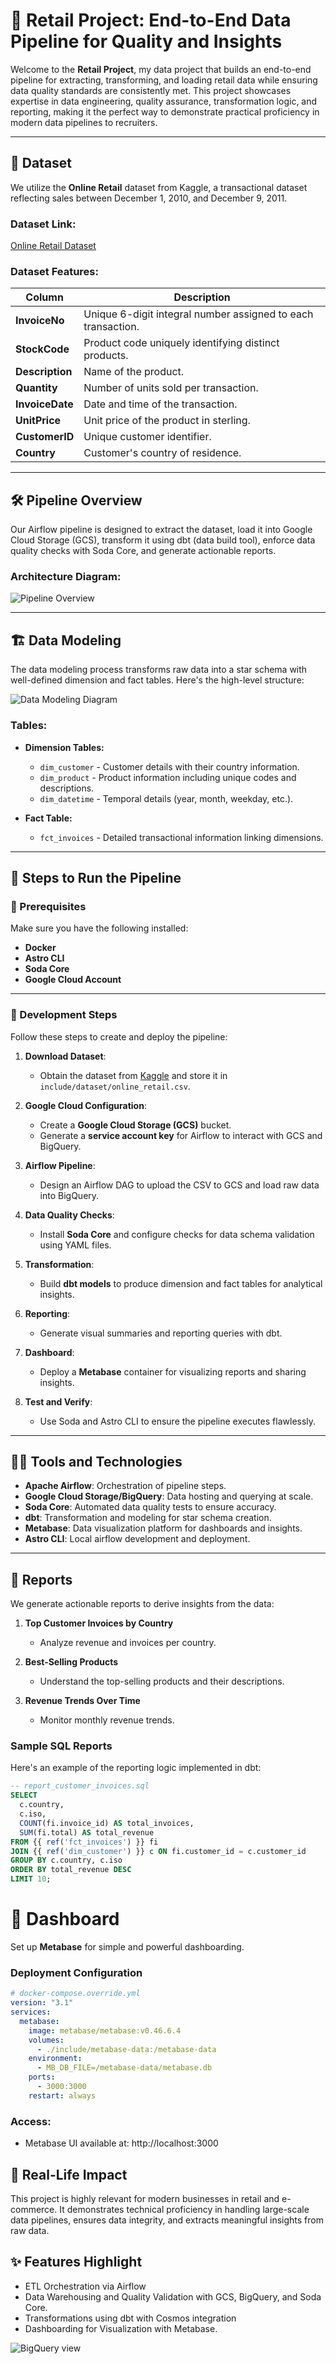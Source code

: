 # 🚀 Retail Project: End-to-End Data Pipeline for Quality and Insights  

Welcome to the **Retail Project**, my data project that builds an end-to-end pipeline for extracting, transforming, and loading retail data while ensuring data quality standards are consistently met. This project showcases expertise in data engineering, quality assurance, transformation logic, and reporting, making it the perfect way to demonstrate practical proficiency in modern data pipelines to recruiters.

---

## 📂 Dataset  

We utilize the **Online Retail** dataset from Kaggle, a transactional dataset reflecting sales between December 1, 2010, and December 9, 2011.  

### Dataset Link:  
[Online Retail Dataset](https://www.kaggle.com/datasets/tunguz/online-retail)  

### Dataset Features:  

| Column           | Description                                                                 |
|-------------------|-----------------------------------------------------------------------------|
| **InvoiceNo**     | Unique 6-digit integral number assigned to each transaction.               |
| **StockCode**     | Product code uniquely identifying distinct products.                       |
| **Description**   | Name of the product.                                                      |
| **Quantity**      | Number of units sold per transaction.                                      |
| **InvoiceDate**   | Date and time of the transaction.                                          |
| **UnitPrice**     | Unit price of the product in sterling.                                     |
| **CustomerID**    | Unique customer identifier.                                                |
| **Country**       | Customer's country of residence.                                           |

---

## 🛠️ Pipeline Overview  

Our Airflow pipeline is designed to extract the dataset, load it into Google Cloud Storage (GCS), transform it using dbt (data build tool), enforce data quality checks with Soda Core, and generate actionable reports.  

### Architecture Diagram:

![Pipeline Overview](image-1.png)

---

## 🏗️ Data Modeling  

The data modeling process transforms raw data into a star schema with well-defined dimension and fact tables. Here's the high-level structure:  

![Data Modeling Diagram](image-2.png)
### Tables:  

- **Dimension Tables:**
  - `dim_customer` - Customer details with their country information.
  - `dim_product` - Product information including unique codes and descriptions.
  - `dim_datetime` - Temporal details (year, month, weekday, etc.).

- **Fact Table:**
  - `fct_invoices` - Detailed transactional information linking dimensions.

---

## 🚀 Steps to Run the Pipeline  

### 🌟 Prerequisites  

Make sure you have the following installed:  

- **Docker**  
- **Astro CLI**  
- **Soda Core**  
- **Google Cloud Account**  

---

### 🔧 Development Steps  

Follow these steps to create and deploy the pipeline:

1. **Download Dataset**:
   - Obtain the dataset from [Kaggle](https://www.kaggle.com/datasets/tunguz/online-retail) and store it in `include/dataset/online_retail.csv`.

2. **Google Cloud Configuration**:
   - Create a **Google Cloud Storage (GCS)** bucket.
   - Generate a **service account key** for Airflow to interact with GCS and BigQuery.

3. **Airflow Pipeline**:
   - Design an Airflow DAG to upload the CSV to GCS and load raw data into BigQuery.

4. **Data Quality Checks**:
   - Install **Soda Core** and configure checks for data schema validation using YAML files.

5. **Transformation**:
   - Build **dbt models** to produce dimension and fact tables for analytical insights.

6. **Reporting**:
   - Generate visual summaries and reporting queries with dbt.

7. **Dashboard**:
   - Deploy a **Metabase** container for visualizing reports and sharing insights.

8. **Test and Verify**:
   - Use Soda and Astro CLI to ensure the pipeline executes flawlessly.

---

## 👨‍💻 Tools and Technologies  

- **Apache Airflow**: Orchestration of pipeline steps.  
- **Google Cloud Storage/BigQuery**: Data hosting and querying at scale.  
- **Soda Core**: Automated data quality tests to ensure accuracy.  
- **dbt**: Transformation and modeling for star schema creation.  
- **Metabase**: Data visualization platform for dashboards and insights.  
- **Astro CLI**: Local airflow development and deployment.  

---

## 🎯 Reports  

We generate actionable reports to derive insights from the data:  

1. **Top Customer Invoices by Country**
   - Analyze revenue and invoices per country.  

2. **Best-Selling Products**  
   - Understand the top-selling products and their descriptions.  

3. **Revenue Trends Over Time**  
   - Monitor monthly revenue trends.  

### Sample SQL Reports  

Here's an example of the reporting logic implemented in dbt:

```sql
-- report_customer_invoices.sql
SELECT
  c.country,
  c.iso,
  COUNT(fi.invoice_id) AS total_invoices,
  SUM(fi.total) AS total_revenue
FROM {{ ref('fct_invoices') }} fi
JOIN {{ ref('dim_customer') }} c ON fi.customer_id = c.customer_id
GROUP BY c.country, c.iso
ORDER BY total_revenue DESC
LIMIT 10;
```
# 🎨 Dashboard  

Set up **Metabase** for simple and powerful dashboarding.  

### Deployment Configuration  

```yaml
# docker-compose.override.yml
version: "3.1"
services:
  metabase:
    image: metabase/metabase:v0.46.6.4
    volumes:
      - ./include/metabase-data:/metabase-data
    environment:
      - MB_DB_FILE=/metabase-data/metabase.db
    ports:
      - 3000:3000
    restart: always
```
### Access:
- Metabase UI available at: http://localhost:3000
## 💼 Real-Life Impact
This project is highly relevant for modern businesses in retail and e-commerce. It demonstrates technical proficiency in handling large-scale data pipelines, ensures data integrity, and extracts meaningful insights from raw data.

## ✨ Features Highlight
- ETL Orchestration via Airflow
- Data Warehousing and Quality Validation with GCS, BigQuery, and Soda Core.
- Transformations using dbt with Cosmos integration
- Dashboarding for Visualization with Metabase.

![BigQuery view](image.png)